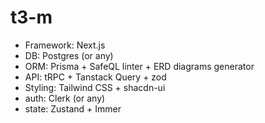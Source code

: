 # t3-m

- Framework: Next.js
- DB: Postgres (or any)
- ORM: Prisma + SafeQL linter + ERD diagrams generator
- API: tRPC + Tanstack Query + zod
- Styling: Tailwind CSS + shacdn-ui
- auth: Clerk (or any)
- state: Zustand + Immer
